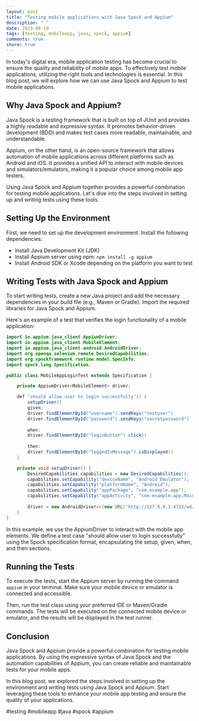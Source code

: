 ```yaml
---
layout: post
title: "Testing mobile applications with Java Spock and Appium"
description: " "
date: 2023-09-19
tags: [testing, mobileapp, java, spock, appium]
comments: true
share: true
---
```


In today's digital era, mobile application testing has become crucial to ensure the quality and reliability of mobile apps. To effectively test mobile applications, utilizing the right tools and technologies is essential. In this blog post, we will explore how we can use Java Spock and Appium to test mobile applications.

## Why Java Spock and Appium?

Java Spock is a testing framework that is built on top of JUnit and provides a highly readable and expressive syntax. It promotes behavior-driven development (BDD) and makes test cases more readable, maintainable, and understandable.

Appium, on the other hand, is an open-source framework that allows automation of mobile applications across different platforms such as Android and iOS. It provides a unified API to interact with mobile devices and simulators/emulators, making it a popular choice among mobile app testers.

Using Java Spock and Appium together provides a powerful combination for testing mobile applications. Let's dive into the steps involved in setting up and writing tests using these tools.

## Setting Up the Environment

First, we need to set up the development environment. Install the following dependencies:

- Install Java Development Kit (JDK)
- Install Appium server using npm: `npm install -g appium`
- Install Android SDK or Xcode depending on the platform you want to test

## Writing Tests with Java Spock and Appium

To start writing tests, create a new Java project and add the necessary dependencies in your build file (e.g., Maven or Gradle). Import the required libraries for Java Spock and Appium.

Here's an example of a test that verifies the login functionality of a mobile application:

```java
import io.appium.java_client.AppiumDriver;
import io.appium.java_client.MobileElement;
import io.appium.java_client.android.AndroidDriver;
import org.openqa.selenium.remote.DesiredCapabilities;
import org.spockframework.runtime.model.SpecInfo;
import spock.lang.Specification;

public class MobileAppLoginTest extends Specification {

    private AppiumDriver<MobileElement> driver;

    def "should allow user to login successfully"() {
        setupDriver()
        given:
        driver.findElementById("username").sendKeys("testuser")
        driver.findElementById("password").sendKeys("secretpassword")
        
        when:
        driver.findElementById("loginButton").click()
        
        then:
        driver.findElementById("loggedInMessage").isDisplayed()
    }

    private void setupDriver() {
        DesiredCapabilities capabilities = new DesiredCapabilities();
        capabilities.setCapability("deviceName", "Android Emulator");
        capabilities.setCapability("platformName", "Android");
        capabilities.setCapability("appPackage", "com.example.app");
        capabilities.setCapability("appActivity", "com.example.app.MainActivity");
        
        driver = new AndroidDriver<>(new URL("http://127.0.0.1:4723/wd/hub"), capabilities);
    }
}
```

In this example, we use the AppiumDriver to interact with the mobile app elements. We define a test case "should allow user to login successfully" using the Spock specification format, encapsulating the setup, given, when, and then sections.

## Running the Tests

To execute the tests, start the Appium server by running the command `appium` in your terminal. Make sure your mobile device or emulator is connected and accessible.

Then, run the test class using your preferred IDE or Maven/Gradle commands. The tests will be executed on the connected mobile device or emulator, and the results will be displayed in the test runner.

## Conclusion

Java Spock and Appium provide a powerful combination for testing mobile applications. By using the expressive syntax of Java Spock and the automation capabilities of Appium, you can create reliable and maintainable tests for your mobile apps.

In this blog post, we explored the steps involved in setting up the environment and writing tests using Java Spock and Appium. Start leveraging these tools to enhance your mobile app testing and ensure the quality of your applications.

#testing #mobileapp #java #spock #appium